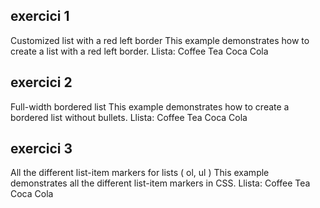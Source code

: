 ## exercici 1
Customized list with a red left border
This example demonstrates how to create a list with a red left border.
Llista:
Coffee
Tea
Coca Cola

## exercici 2
Full-width bordered list
This example demonstrates how to create a bordered list without bullets.
Llista:
Coffee
Tea
Coca Cola

## exercici 3
All the different list-item markers for lists ( ol, ul )
This example demonstrates all the different list-item markers in CSS.
Llista:
Coffee
Tea
Coca Cola


